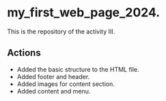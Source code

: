 # my_first_web_page_2024.

This is the repository of the activity III.

## Actions

- Added the basic structure to the HTML file.
- Added footer and header.
- Added images for content section.
- Added content and menu.